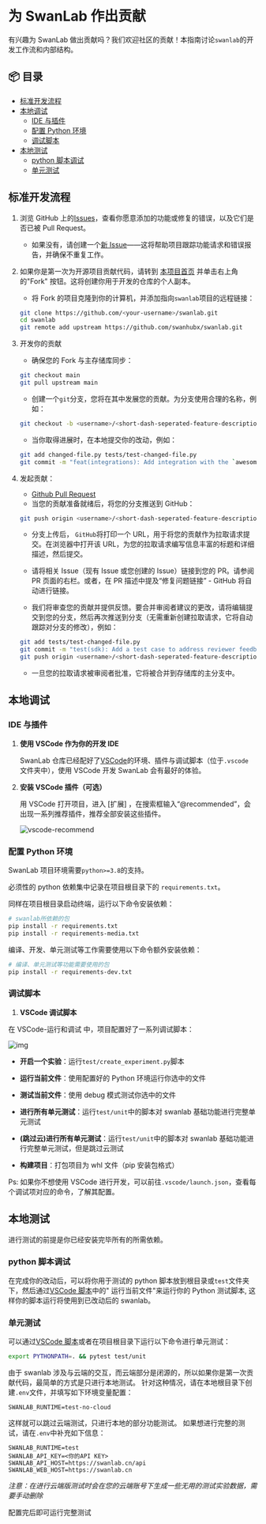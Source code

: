 # 为 SwanLab 作出贡献

有兴趣为 SwanLab 做出贡献吗？我们欢迎社区的贡献！本指南讨论`swanlab`的开发工作流和内部结构。

## 📦 目录

- [标准开发流程](#标准开发流程)
- [本地调试](#本地调试)
    - [IDE 与插件](#IDE与插件)
    - [配置 Python 环境](#配置python环境)
    - [调试脚本](#调试脚本)
- [本地测试](#本地测试)
    - [python 脚本调试](#python-脚本调试)
    - [单元测试](#单元测试)

## 标准开发流程

1. 浏览 GitHub 上的[Issues](https://github.com/SwanHubX/SwanLab/issues)，查看你愿意添加的功能或修复的错误，以及它们是否已被
   Pull Request。

    - 如果没有，请创建一个[新 Issue](https://github.com/SwanHubX/SwanLab/issues/new/choose)——这将帮助项目跟踪功能请求和错误报告，并确保不重复工作。

2. 如果你是第一次为开源项目贡献代码，请转到 [本项目首页](https://github.com/SwanHubX/SwanLab) 并单击右上角的"Fork"
   按钮。这将创建你用于开发的仓库的个人副本。

    - 将 Fork 的项目克隆到你的计算机，并添加指向`swanlab`项目的远程链接：

   ```bash
   git clone https://github.com/<your-username>/swanlab.git
   cd swanlab
   git remote add upstream https://github.com/swanhubx/swanlab.git
   ```

3. 开发你的贡献

    - 确保您的 Fork 与主存储库同步：

   ```bash
   git checkout main
   git pull upstream main
   ```

    - 创建一个`git`分支，您将在其中发展您的贡献。为分支使用合理的名称，例如：

   ```bash
   git checkout -b <username>/<short-dash-seperated-feature-description>
   ```

    - 当你取得进展时，在本地提交你的改动，例如：

   ```bash
   git add changed-file.py tests/test-changed-file.py
   git commit -m "feat(integrations): Add integration with the `awesomepyml` library"
   ```

4. 发起贡献：

    - [Github Pull Request](https://docs.github.com/en/pull-requests/collaborating-with-pull-requests/proposing-changes-to-your-work-with-pull-requests/about-pull-requests)
    - 当您的贡献准备就绪后，将您的分支推送到 GitHub：

   ```bash
   git push origin <username>/<short-dash-seperated-feature-description>
   ```

    - 分支上传后， `GitHub`将打印一个 URL，用于将您的贡献作为拉取请求提交。在浏览器中打开该 URL，为您的拉取请求编写信息丰富的标题和详细描述，然后提交。

    - 请将相关 Issue（现有 Issue 或您创建的 Issue）链接到您的 PR。请参阅 PR 页面的右栏。或者，在 PR
      描述中提及“修复问题链接” - GitHub 将自动进行链接。

    - 我们将审查您的贡献并提供反馈。要合并审阅者建议的更改，请将编辑提交到您的分支，然后再次推送到分支（无需重新创建拉取请求，它将自动跟踪对分支的修改），例如：

   ```bash
   git add tests/test-changed-file.py
   git commit -m "test(sdk): Add a test case to address reviewer feedback"
   git push origin <username>/<short-dash-seperated-feature-description>
   ```

    - 一旦您的拉取请求被审阅者批准，它将被合并到存储库的主分支中。

## 本地调试

### IDE 与插件

1. **使用 VSCode 作为你的开发 IDE**

   SwanLab 仓库已经配好了[VSCode](https://code.visualstudio.com/)的环境、插件与调试脚本（位于`.vscode`
   文件夹中），使用 VSCode 开发 SwanLab 会有最好的体验。

2. **安装 VSCode 插件（可选）**

   用 VSCode 打开项目，进入 [扩展] ，在搜索框输入“@recommended”，会出现一系列推荐插件，推荐全部安装这些插件。

   ![vscode-recommend](/readme_files/contribution_images/vscode_recommend.png)

### 配置 Python 环境

SwanLab 项目环境需要`python>=3.8`的支持。

必须性的 python 依赖集中记录在项目根目录下的 `requirements.txt`。

同样在项目根目录启动终端，运行以下命令安装依赖：

```Bash
# swanlab所依赖的包
pip install -r requirements.txt
pip install -r requirements-media.txt
```

编译、开发、单元测试等工作需要使用以下命令额外安装依赖：

```Bash
# 编译、单元测试等功能需要使用的包
pip install -r requirements-dev.txt
```

### 调试脚本

1. **VSCode 调试脚本**

在 VSCode-运行和调试 中，项目配置好了一系列调试脚本：

![img](/readme_files/contribution_images/debug.png)

- **开启一个实验**：运行`test/create_experiment.py`脚本

- **运行当前文件**：使用配置好的 Python 环境运行你选中的文件

- **测试当前文件**：使用 debug 模式测试你选中的文件

- **进行所有单元测试**：运行`test/unit`中的脚本对 swanlab 基础功能进行完整单元测试

- **(跳过云)进行所有单元测试**：运行`test/unit`中的脚本对 swanlab 基础功能进行完整单元测试，但是跳过云测试

- **构建项目**：打包项目为 whl 文件（pip 安装包格式）

Ps: 如果你不想使用 VSCode 进行开发，可以前往`.vscode/launch.json`，查看每个调试项对应的命令，了解其配置。

## 本地测试

进行测试的前提是你已经安装完毕所有的所需依赖。

### python 脚本调试

在完成你的改动后，可以将你用于测试的 python 脚本放到根目录或`test`文件夹下，然后通过[VSCode 脚本](#调试脚本)中的"
运行当前文件"来运行你的 Python 测试脚本, 这样你的脚本运行将使用到已改动后的 swanlab。

### 单元测试

可以通过[VSCode 脚本](#调试脚本)或者在项目根目录下运行以下命令进行单元测试：

```Bash
export PYTHONPATH=. && pytest test/unit
```

由于 swanlab 涉及与云端的交互，而云端部分是闭源的，所以如果你是第一次贡献代码，最简单的方式是只进行本地测试。
针对这种情况，请在本地根目录下创建`.env`文件，并填写如下环境变量配置：

```dotenv
SWANLAB_RUNTIME=test-no-cloud
```

这样就可以跳过云端测试，只进行本地的部分功能测试。 如果想进行完整的测试，请在`.env`中补充如下信息：

```dotenv
SWANLAB_RUNTIME=test
SWANLAB_API_KEY=<你的API KEY>
SWANLAB_API_HOST=https://swanlab.cn/api
SWANLAB_WEB_HOST=https://swanlab.cn
```

*注意：在进行云端版测试时会在您的云端账号下生成一些无用的测试实验数据，需要手动删除*

配置完后即可运行完整测试